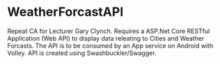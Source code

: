 # WeatherForcastAPI
Repeat CA for Lecturer Gary Clynch. Requires a ASP.Net Core RESTful Application (Web API) to display data releating to Cities and Weather Forcasts. The API is to be consumed by an App service on Android with Volley. API is created using Swashbuckler/Swagger.
